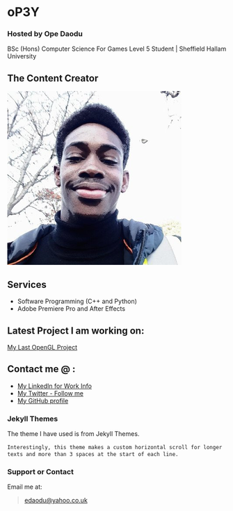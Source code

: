 # oP3Y 
### Hosted by Ope Daodu

BSc (Hons) Computer Science For Games Level 5 Student | Sheffield Hallam University

## The Content Creator
![Ope Daodu](https://raw.githubusercontent.com/OP3-Daodu/OP3-Daodu.github.io/master/me.jpg "The Content Creator")

## Services
- Software Programming (C++ and Python)
- Adobe Premiere Pro and After Effects

## Latest Project I am working on:
[My Last OpenGL Project](https://github.com/OP3-Daodu/OpenGL-1)

## Contact me @ :
* [My LinkedIn for Work Info](https://www.linkedin.com/in/ope-daodu123/)
* [My Twitter - Follow me](https://twitter.com/OpeDaoud)
* [My GitHub profile](https://github.com/OP3-Daodu)


### Jekyll Themes

The theme I have used is from Jekyll Themes.

    Interestingly, this theme makes a custom horizontal scroll for longer texts and more than 3 spaces at the start of each line.

### Support or Contact
Email me at: 
> edaodu@yahoo.co.uk
